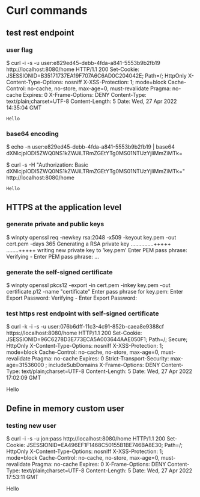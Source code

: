 # Curl commands

## test rest endpoint

### user flag 
$ curl -i -s -u user:e829ed45-debb-4fda-a841-5553b9b2fb19 http://localhost:8080/home
	HTTP/1.1 200
	Set-Cookie: JSESSIONID=B35171737EA19F707A6C6AD0C204042E; Path=/; HttpOnly
	X-Content-Type-Options: nosniff
	X-XSS-Protection: 1; mode=block
	Cache-Control: no-cache, no-store, max-age=0, must-revalidate
	Pragma: no-cache
	Expires: 0
	X-Frame-Options: DENY
	Content-Type: text/plain;charset=UTF-8
	Content-Length: 5
	Date: Wed, 27 Apr 2022 14:35:04 GMT
	
	Hello

### base64 encoding
$ echo -n user:e829ed45-debb-4fda-a841-5553b9b2fb19 | base64
	dXNlcjplODI5ZWQ0NS1kZWJiLTRmZGEtYTg0MS01NTUzYjliMmZiMTk=

$ curl -s -H "Authorization: Basic dXNlcjplODI5ZWQ0NS1kZWJiLTRmZGEtYTg0MS01NTUzYjliMmZiMTk=" http://localhost:8080/home
	
	Hello

## HTTPS at the application level

### generate private and public keys

$ winpty openssl req -newkey rsa:2048 -x509 -keyout key.pem -out cert.pem -days 365
Generating a RSA private key
...............+++++
........+++++
writing new private key to 'key.pem'
Enter PEM pass phrase:
Verifying - Enter PEM pass phrase:
...

###  generate the self-signed certificate

$ winpty openssl pkcs12 -export -in cert.pem -inkey key.pem -out certificate.p12 -name "certificate"
Enter pass phrase for key.pem:
Enter Export Password:
Verifying - Enter Export Password:

### test https rest endpoint with self-signed certificate

$ curl -k -i -s -u user:076b6dff-11c3-4c91-852b-caea8e9388cf  https://localhost:8080/home
HTTP/1.1 200
Set-Cookie: JSESSIONID=96C6278D3E773ECA5A003644AAE050F1; Path=/; Secure; HttpOnly
X-Content-Type-Options: nosniff
X-XSS-Protection: 1; mode=block
Cache-Control: no-cache, no-store, max-age=0, must-revalidate
Pragma: no-cache
Expires: 0
Strict-Transport-Security: max-age=31536000 ; includeSubDomains
X-Frame-Options: DENY
Content-Type: text/plain;charset=UTF-8
Content-Length: 5
Date: Wed, 27 Apr 2022 17:02:09 GMT

Hello

## Define in memory custom user 

### testing new user

$ curl -i -s -u jon:pass http://localhost:8080/home
HTTP/1.1 200
Set-Cookie: JSESSIONID=EA496EF1F1468C50155B1BE746BA8E30; Path=/; HttpOnly
X-Content-Type-Options: nosniff
X-XSS-Protection: 1; mode=block
Cache-Control: no-cache, no-store, max-age=0, must-revalidate
Pragma: no-cache
Expires: 0
X-Frame-Options: DENY
Content-Type: text/plain;charset=UTF-8
Content-Length: 5
Date: Wed, 27 Apr 2022 17:53:11 GMT

Hello
